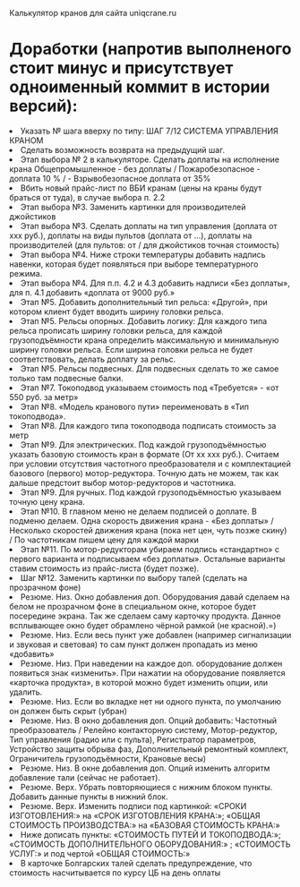 Калькулятор кранов для сайта uniqcrane.ru

<h1>Доработки (напротив выполненого стоит минус и присутствует одноименный коммит в истории версий):</h1>

<li>Указать № шага вверху по типу: ШАГ 7/12 СИСТЕМА УПРАВЛЕНИЯ КРАНОМ</li>
<li>Сделать возможность возврата на предыдущий шаг.</li>
<li>Этап выбора № 2 в калькуляторе. Сделать доплаты на исполнение крана Общепромышленное  - без доплаты / Пожаробезопасное - доплата 10 %  / - Взрывобезопасное доплата от 35%</li>
<li>Вбить новый прайс-лист по ВБИ кранам (цены на краны будут браться от туда), в случае выбора п. 2.2</li>
<li>Этап выбора №3. Заменить картинки для производителей джойстиков</li>
<li>Этап выбора №3. Сделать доплаты на тип управления (доплата от ххх руб.), доплаты на виды пультов (доплата от …), доплаты на производителей (для пультов: от / для джойстиков точная стоимость)</li>
<li>Этап выбора №4. Ниже строки температуры добавить надпись навенки, которая будет появляться при выборе температурного режима.</li>
<li>Этап выбора №4. Для п.п. 4.2 и 4.3 добавить надписи «Без доплаты», для п. 4.1 добавить «доплата от 9000 руб.»</li>
<li>Этап №5. Добавить дополнительный тип рельса: «Другой», при котором клиент будет вводить ширину головки рельса.</li>
<li>Этап №5. Рельсы опорных. Добавить логику: Для каждого типа рельса прописать ширину головки рельса, для каждой грузоподъёмности крана определить максимальную и минимальную ширину головки рельса. Если ширина головки рельса не будет соответствовать, делать доплату за рельс.</li>
<li>Этап №5. Рельсы подвесных. Для подвесных сделать то же самое только там подвесные балки.</li>
<li>Этап №7. Токоподвод указываем стоимость под «Требуется» - «от 550 руб. за метр»</li>
<li>Этап №8. «Модель кранового пути» переименовать в «Тип токоподвода». </li>
<li>Этап №8. Для каждого типа токоподвода подписать стоимость за метр</li>
<li>Этап №9. Для электрических. Под каждой грузоподъёмностью указать базовую стоимость кран в формате (От хх ххх руб.). Считаем при условии отсутствия частотного преобразователя и с комплектацией базового (первого) мотор-редуктора. Точную дать не можем, так как дальше предстоит выбор мотор-редукторов и частотника.</li>
<li>Этап №9. Для ручных. Под каждой грузоподъёмностью указываем точную цену крана.</li>
<li>Этап №10. В главном меню не делаем подписей о доплате. В подменю делаем. Одна скорость движения крана - «Без доплаты» / Несколько скоростей движения крана (пока нет цен, чуть позже скину) / По частотникам пишем цену для каждой марки</li>
<li>Этап №11. По мотор-редукторам убираем подпись «стандартно» с первого варианта и подписываем «без доплаты». Остальные варианты ставим стоимость из прайс-листа (будет позже).</li>
<li>Шаг №12. Заменить картинки по выбору талей (сделать на прозрачном фоне)</li>
<li>Резюме. Низ. Окно добавления доп. Оборудования давай сделаем на белом не прозрачном фоне в специальном окне, которое будет посередине экрана. Так же сделаем саму карточку продукта. Данное всплывающее окно будет обрамлено чёрной рамкой (не красной).=)</li>
<li>Резюме. Низ. Если весь пункт уже добавлен (например сигнализации и звуковая и световая) то сам пункт должен пропадать из меню «добавить»</li>
<li>Резюме. Низ. При наведении на каждое доп. оборудование должен появиться знак «изменить». При нажатии на оборудование появляется «карточка продукта», в которой можно будет изменить опции, или удалить.</li>
<li>Резюме. Низ. Если во вкладке нет ни одного пункта, по умолчанию он должен быть скрыт (убран)</li>
<li>Резюме. Низ. В окно добавления доп. Опций добавить: Частотный преобразователь / Релейно контакторную систему, Мотор-редуктор, Тип управления (радио или с пульта), Регистратор параметров, Устройство защиты обрыва фаз, Дополнительный ремонтный комплект, Ограничитель грузоподъёмности, Крановые весы)  </li>
<li>Резюме. Низ. В окне добавления доп. Опций изменить алгоритм добавление тали (сейчас не работает).</li>
<li>Резюме. Верх. Убрать повторяющиеся с нижним блоком пункты. Добавить данные пункты в нижний блок.</li>
<li>Резюме. Верх. Изменить подписи под картинкой: «СРОКИ ИЗГОТОВЛЕНИЯ:» на «СРОК ИЗГОТОВЛЕНИЯ КРАНА:»; «ОБЩАЯ СТОИМОСТЬ ПРОИЗВОДСТВА:» на «БАЗОВАЯ СТОИМОСТЬ КРАНА:»</li>
<li>Ниже дописать пункты: «СТОИМОСТЬ ПУТЕЙ И ТОКОПОДВОДА:»; «СТОИМОСТЬ ДОПОЛНИТЕЛЬНОГО ОБОРУДОВАНИЯ:» ; «СТОИМОСТЬ УСЛУГ:» и под чертой «ОБЩАЯ СТОИМОСТЬ:»</li>
<li>В карточке Болгарских талей сделать предупреждение, что стоимость насчитывается по курсу ЦБ на день оплаты</li>
